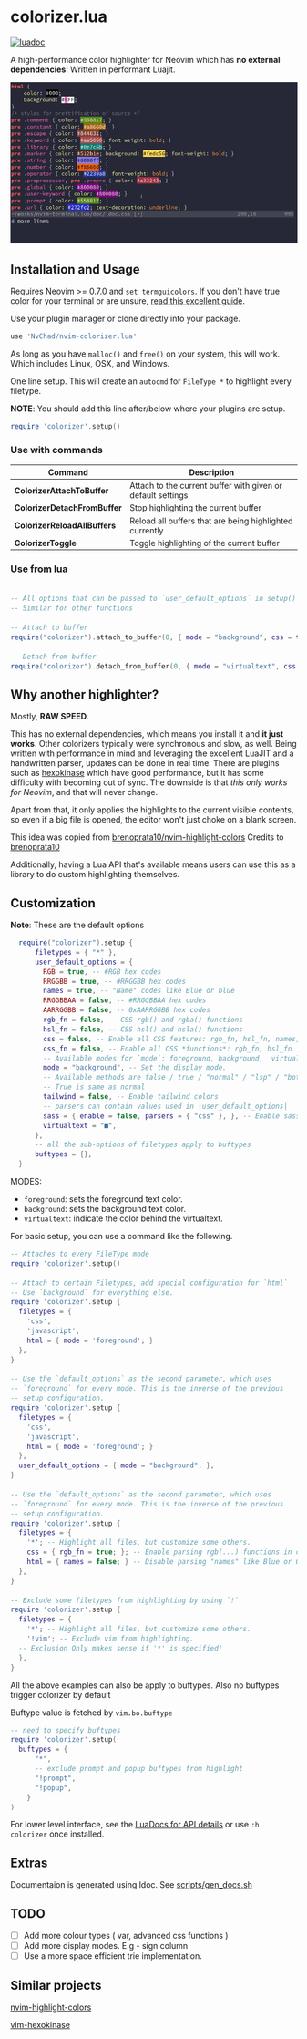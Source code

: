# colorizer.lua

[![luadoc](https://img.shields.io/badge/luadoc-0.1-blue)](https://nvchad.com/nvim-colorizer.lua/)

A high-performance color highlighter for Neovim which has **no external dependencies**! Written in performant Luajit.

![Demo.gif](https://raw.githubusercontent.com/norcalli/github-assets/master/nvim-colorizer.lua-demo-short.gif)

## Installation and Usage

Requires Neovim >= 0.7.0 and `set termguicolors`.
If you don't have true color for your terminal or are
unsure, [read this excellent guide](https://github.com/termstandard/colors).

Use your plugin manager or clone directly into your package.

```lua
use 'NvChad/nvim-colorizer.lua'
```

As long as you have `malloc()` and `free()` on your system, this will work.
Which includes Linux, OSX, and Windows.

One line setup. This will create an `autocmd` for `FileType *` to highlight
every filetype.

**NOTE**: You should add this line after/below where your plugins are setup.

```lua
require 'colorizer'.setup()
```

### Use with commands

| Command  | Description  |
|---|---|
| **ColorizerAttachToBuffer**  | Attach to the current buffer with given or default settings  |
| **ColorizerDetachFromBuffer**  | Stop highlighting the current buffer |
| **ColorizerReloadAllBuffers**  | Reload all buffers that are being highlighted currently |
| **ColorizerToggle**  | Toggle highlighting of the current buffer  |

### Use from lua

```lua

-- All options that can be passed to `user_default_options` in setup() can be passed here
-- Similar for other functions

-- Attach to buffer
require("colorizer").attach_to_buffer(0, { mode = "background", css = true})

-- Detach from buffer
require("colorizer").detach_from_buffer(0, { mode = "virtualtext", css = true})

```
## Why another highlighter?

Mostly, **RAW SPEED**.

This has no external dependencies, which means you install it and **it just
works**. Other colorizers typically were synchronous and slow, as well. Being
written with performance in mind and leveraging the excellent LuaJIT and a
handwritten parser, updates can be done in real time. There are plugins such as
[hexokinase](https://github.com/RRethy/vim-hexokinase) which have good
performance, but it has some difficulty with becoming out of sync. The downside
is that _this only works for Neovim_, and that will never change.

Apart from that, it only applies the highlights to the current visible contents, so
even if a big file is opened, the editor won't just choke on a blank screen.

This idea was copied from
 [brenoprata10/nvim-highlight-colors](https://github.com/brenoprata10/nvim-highlight-colors)
Credits to [brenoprata10](https://github.com/brenoprata10)

Additionally, having a Lua API that's available means users can use this as a
library to do custom highlighting themselves.

## Customization

**Note**: These are the default options

```lua
  require("colorizer").setup {
      filetypes = { "*" },
      user_default_options = {
        RGB = true, -- #RGB hex codes
        RRGGBB = true, -- #RRGGBB hex codes
        names = true, -- "Name" codes like Blue or blue
        RRGGBBAA = false, -- #RRGGBBAA hex codes
        AARRGGBB = false, -- 0xAARRGGBB hex codes
        rgb_fn = false, -- CSS rgb() and rgba() functions
        hsl_fn = false, -- CSS hsl() and hsla() functions
        css = false, -- Enable all CSS features: rgb_fn, hsl_fn, names, RGB, RRGGBB
        css_fn = false, -- Enable all CSS *functions*: rgb_fn, hsl_fn
        -- Available modes for `mode`: foreground, background,  virtualtext
        mode = "background", -- Set the display mode.
        -- Available methods are false / true / "normal" / "lsp" / "both"
        -- True is same as normal
        tailwind = false, -- Enable tailwind colors
        -- parsers can contain values used in |user_default_options|
        sass = { enable = false, parsers = { "css" }, }, -- Enable sass colors
        virtualtext = "■",
      },
      -- all the sub-options of filetypes apply to buftypes
      buftypes = {},
  }
```

MODES:

- `foreground`: sets the foreground text color.
- `background`: sets the background text color.
- `virtualtext`: indicate the color behind the virtualtext.

For basic setup, you can use a command like the following.

```lua
-- Attaches to every FileType mode
require 'colorizer'.setup()

-- Attach to certain Filetypes, add special configuration for `html`
-- Use `background` for everything else.
require 'colorizer'.setup {
  filetypes = {
    'css',
    'javascript',
    html = { mode = 'foreground'; }
  },
}

-- Use the `default_options` as the second parameter, which uses
-- `foreground` for every mode. This is the inverse of the previous
-- setup configuration.
require 'colorizer'.setup {
  filetypes = {
    'css',
    'javascript',
    html = { mode = 'foreground'; }
  },
  user_default_options = { mode = "background", },
}

-- Use the `default_options` as the second parameter, which uses
-- `foreground` for every mode. This is the inverse of the previous
-- setup configuration.
require 'colorizer'.setup {
  filetypes = {
    '*'; -- Highlight all files, but customize some others.
    css = { rgb_fn = true; }; -- Enable parsing rgb(...) functions in css.
    html = { names = false; } -- Disable parsing "names" like Blue or Gray
  },
}

-- Exclude some filetypes from highlighting by using `!`
require 'colorizer'.setup {
  filetypes = {
    '*'; -- Highlight all files, but customize some others.
    '!vim'; -- Exclude vim from highlighting.
  -- Exclusion Only makes sense if '*' is specified!
  },
}

```

All the above examples can also be apply to buftypes. Also no buftypes trigger colorizer by default

Buftype value is fetched by `vim.bo.buftype`

```lua
-- need to specify buftypes
require 'colorizer'.setup(
  buftypes = {
      "*",
      -- exclude prompt and popup buftypes from highlight
      "!prompt",
      "!popup",
    }
)
```

For lower level interface, see the [LuaDocs for API details](https://nvchad.com/nvim-colorizer.lua/modules/colorizer.html) or use `:h colorizer` once installed.

## Extras

Documentaion is generated using ldoc. See
[scripts/gen_docs.sh](https://github.com/NvChad/nvim-colorizer.lua/blob/master/scripts/gen_docs.sh)

## TODO

- [ ] Add more colour types ( var, advanced css functions )
- [ ] Add more display modes. E.g - sign column
- [ ] Use a more space efficient trie implementation.

## Similar projects

[nvim-highlight-colors](https://github.com/brenoprata10/nvim-highlight-colors)

[vim-hexokinase](https://github.com/RRethy/vim-hexokinase)
